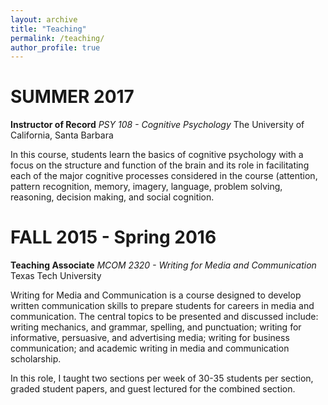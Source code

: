```yaml
---
layout: archive
title: "Teaching"
permalink: /teaching/
author_profile: true
---
```


# SUMMER 2017

**Instructor of Record**
*PSY 108 - Cognitive Psychology*
The University of California, Santa Barbara

In this course, students learn the basics of cognitive psychology with a focus on the structure and function of the brain and its role in facilitating each of the major cognitive processes considered in the course (attention, pattern recognition, memory, imagery, language, problem solving, reasoning, decision making, and social cognition. 

# FALL 2015 - Spring 2016

**Teaching Associate**
*MCOM 2320 - Writing for Media and Communication*
Texas Tech University

Writing for Media and Communication is a course designed to develop written communication skills to prepare students for careers in media and communication. The central topics to be presented and discussed include: writing mechanics, and grammar, spelling, and punctuation; writing for informative, persuasive, and advertising media; writing for business communication; and academic writing in media and communication scholarship.

In this role, I taught two sections per week of 30-35 students per section, graded student papers, and guest lectured for the combined section. 

